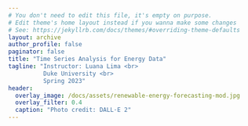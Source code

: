 ```yaml
---
# You don't need to edit this file, it's empty on purpose.
# Edit theme's home layout instead if you wanna make some changes
# See: https://jekyllrb.com/docs/themes/#overriding-theme-defaults
layout: archive
author_profile: false
paginator: false
title: "Time Series Analysis for Energy Data"
tagline: "Instructor: Luana Lima <br>
          Duke University <br>
          Spring 2023"
header:
  overlay_image: /docs/assets/renewable-energy-forecasting-mod.jpg
  overlay_filter: 0.4
  caption: "Photo credit: DALL·E 2"
---
```

